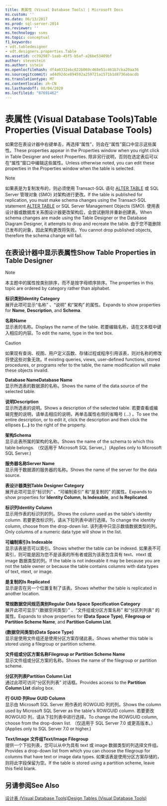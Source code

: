 ```yaml
---
title: 表属性 (Visual Database Tools) | Microsoft Docs
ms.custom: ''
ms.date: 06/13/2017
ms.prod: sql-server-2014
ms.reviewer: ''
ms.technology: ssms
ms.topic: conceptual
f1_keywords:
- vdt.tabledesigner
- vdt.designers.properties.Table
ms.assetid: cc392987-1aab-45f5-b5af-a26be53409bf
author: stevestein
ms.author: sstein
ms.openlocfilehash: df4a0332ebc622b069c468e51c461b7cba20aa36
ms.sourcegitcommit: ad4d92dce894592a259721a1571b1d8736abacdb
ms.translationtype: MT
ms.contentlocale: zh-CN
ms.lasthandoff: 08/04/2020
ms.locfileid: "87691462"
---
```

# <a name="table-properties-visual-database-tools"></a><span data-ttu-id="33a63-102">表属性 (Visual Database Tools)</span><span class="sxs-lookup"><span data-stu-id="33a63-102">Table Properties (Visual Database Tools)</span></span>
  <span data-ttu-id="33a63-103">如果您在表设计器中右键单击，再选择“属性”，则会在“属性”窗口中显示这些属性。</span><span class="sxs-lookup"><span data-stu-id="33a63-103">These properties appear in the Properties window when you right click in Table Designer and select Properties.</span></span> <span data-ttu-id="33a63-104">除非另行说明，否则在选定表后可以在“属性”窗口中编辑这些属性。</span><span class="sxs-lookup"><span data-stu-id="33a63-104">Unless otherwise noted, you can edit these properties in the Properties window when the table is selected.</span></span>  
  
> [!NOTE]  
>  <span data-ttu-id="33a63-105">如果表是为复制发布的，则必须使用 Transact-SQL 语句 [ALTER TABLE](/sql/t-sql/statements/alter-table-transact-sql) 或 SQL Server 管理对象 (SMO) 对架构进行更改。</span><span class="sxs-lookup"><span data-stu-id="33a63-105">If the table is published for replication, you must make schema changes using the Transact-SQL statement [ALTER TABLE](/sql/t-sql/statements/alter-table-transact-sql) or SQL Server Management Objects (SMO).</span></span> <span data-ttu-id="33a63-106">使用表设计器或数据库关系图设计器更改架构后，会尝试删除并重新创建表。</span><span class="sxs-lookup"><span data-stu-id="33a63-106">When schema changes are made using the Table Designer or the Database Diagram Designer, it attempts to drop and recreate the table.</span></span> <span data-ttu-id="33a63-107">由于您不能删除已发布的对象，因此架构更改将失败。</span><span class="sxs-lookup"><span data-stu-id="33a63-107">You cannot drop published objects, therefore the schema change will fail.</span></span>  
  
## <a name="show-table-properties-in-table-designer"></a><span data-ttu-id="33a63-108">在表设计器中显示表属性</span><span class="sxs-lookup"><span data-stu-id="33a63-108">Show Table Properties in Table Designer</span></span>  
  
> [!NOTE]  
>  <span data-ttu-id="33a63-109">本主题中的属性按类别排序，而不是按字母顺序排序。</span><span class="sxs-lookup"><span data-stu-id="33a63-109">The properties in this topic are ordered by category rather than alphabet.</span></span>  
  
 <span data-ttu-id="33a63-110">**标识类别**</span><span class="sxs-lookup"><span data-stu-id="33a63-110">**Identity Category**</span></span>  
 <span data-ttu-id="33a63-111">展开此项可显示“名称”  、“说明”  和“架构”  的属性。</span><span class="sxs-lookup"><span data-stu-id="33a63-111">Expands to show properties for **Name**, **Description**, and **Schema**.</span></span>  
  
 <span data-ttu-id="33a63-112">**名称**</span><span class="sxs-lookup"><span data-stu-id="33a63-112">**Name**</span></span>  
 <span data-ttu-id="33a63-113">显示表的名称。</span><span class="sxs-lookup"><span data-stu-id="33a63-113">Displays the name of the table.</span></span> <span data-ttu-id="33a63-114">若要编辑名称，请在文本框中键入相应的内容。</span><span class="sxs-lookup"><span data-stu-id="33a63-114">To edit the name, type in the text box.</span></span>  
  
> [!CAUTION]  
>  <span data-ttu-id="33a63-115">如果现有查询、视图、用户定义函数、存储过程或程序引用该表，则对名称的修改将使这些对象无效。</span><span class="sxs-lookup"><span data-stu-id="33a63-115">If existing queries, views, user-defined functions, stored procedures, or programs refer to the table, the name modification will make these objects invalid.</span></span>  
  
 <span data-ttu-id="33a63-116">**Database Name**</span><span class="sxs-lookup"><span data-stu-id="33a63-116">**Database Name**</span></span>  
 <span data-ttu-id="33a63-117">显示所选表的数据源的名称。</span><span class="sxs-lookup"><span data-stu-id="33a63-117">Shows the name of the data source of the selected table.</span></span>  
  
 <span data-ttu-id="33a63-118">**说明**</span><span class="sxs-lookup"><span data-stu-id="33a63-118">**Description**</span></span>  
 <span data-ttu-id="33a63-119">显示所选表的说明。</span><span class="sxs-lookup"><span data-stu-id="33a63-119">Shows a description of the selected table.</span></span> <span data-ttu-id="33a63-120">若要查看或编辑完整的说明，请单击相应的说明，再单击属性右侧的省略号 (…)  。</span><span class="sxs-lookup"><span data-stu-id="33a63-120">To see the entire description, or to edit it, click the description and then click the ellipses **(...)** to the right of the property.</span></span>  
  
 <span data-ttu-id="33a63-121">**架构**</span><span class="sxs-lookup"><span data-stu-id="33a63-121">**Schema**</span></span>  
 <span data-ttu-id="33a63-122">显示此表所属的架构的名称。</span><span class="sxs-lookup"><span data-stu-id="33a63-122">Shows the name of the schema to which this table belongs.</span></span> <span data-ttu-id="33a63-123">（仅适用于 Microsoft SQL Server。）</span><span class="sxs-lookup"><span data-stu-id="33a63-123">(Applies only to Microsoft SQL Server.)</span></span>  
  
 <span data-ttu-id="33a63-124">**服务器名称**</span><span class="sxs-lookup"><span data-stu-id="33a63-124">**Server Name**</span></span>  
 <span data-ttu-id="33a63-125">显示用于数据源的服务器的名称。</span><span class="sxs-lookup"><span data-stu-id="33a63-125">Shows the name of the server for the data source.</span></span>  
  
 <span data-ttu-id="33a63-126">**表设计器类别**</span><span class="sxs-lookup"><span data-stu-id="33a63-126">**Table Designer Category**</span></span>  
 <span data-ttu-id="33a63-127">展开此项可显示“标识列”  、“可编制索引”  和“是复制的”  的属性。</span><span class="sxs-lookup"><span data-stu-id="33a63-127">Expands to show properties for **Identity Column**, **Is Indexable**, and **Is Replicated**.</span></span>  
  
 <span data-ttu-id="33a63-128">**标识列**</span><span class="sxs-lookup"><span data-stu-id="33a63-128">**Identity Column**</span></span>  
 <span data-ttu-id="33a63-129">显示用作表的标识列的列。</span><span class="sxs-lookup"><span data-stu-id="33a63-129">Shows the column used as the table's identity column.</span></span> <span data-ttu-id="33a63-130">若要更改标识列，请从下拉列表中进行选择。</span><span class="sxs-lookup"><span data-stu-id="33a63-130">To change the identity column, choose from the drop-down list.</span></span> <span data-ttu-id="33a63-131">该列表中只显示数值数据类型的列。</span><span class="sxs-lookup"><span data-stu-id="33a63-131">Only columns of a numeric data type will show in the list.</span></span>  
  
 <span data-ttu-id="33a63-132">**可编制索引**</span><span class="sxs-lookup"><span data-stu-id="33a63-132">**Is Indexable**</span></span>  
 <span data-ttu-id="33a63-133">显示该表是否可以索引。</span><span class="sxs-lookup"><span data-stu-id="33a63-133">Shows whether the table can be indexed.</span></span> <span data-ttu-id="33a63-134">如果表不可索引，则可能是因为您不是该表的所有者或因为该表包含具有 text、ntext 或 image 数据类型的列。</span><span class="sxs-lookup"><span data-stu-id="33a63-134">If the table is not indexable it may be because you are not the table owner or because the table contains columns with data types of text, ntext, or image.</span></span>  
  
 <span data-ttu-id="33a63-135">**是复制的**</span><span class="sxs-lookup"><span data-stu-id="33a63-135">**Is Replicated**</span></span>  
 <span data-ttu-id="33a63-136">显示是否在另一个位置复制了该表。</span><span class="sxs-lookup"><span data-stu-id="33a63-136">Shows whether the table is replicated in another location.</span></span>  
  
 <span data-ttu-id="33a63-137">**常规数据空间规范类别**</span><span class="sxs-lookup"><span data-stu-id="33a63-137">**Regular Data Space Specification Category**</span></span>  
 <span data-ttu-id="33a63-138">展开此项可显示“（数据空间类型）”  、“文件组或分区方案名称”  和“分区列列表”  的属性。</span><span class="sxs-lookup"><span data-stu-id="33a63-138">Expands to show properties for **(Data Space Type)**, **Filegroup or Partition Scheme Name**, and **Partition Column List**.</span></span>  
  
 <span data-ttu-id="33a63-139">**(数据空间类型)**</span><span class="sxs-lookup"><span data-stu-id="33a63-139">**(Data Space Type)**</span></span>  
 <span data-ttu-id="33a63-140">显示是使用文件组还是使用分区方案存储此表。</span><span class="sxs-lookup"><span data-stu-id="33a63-140">Shows whether this table is stored using a filegroup or partition scheme.</span></span>  
  
 <span data-ttu-id="33a63-141">**文件组或分区方案名称**</span><span class="sxs-lookup"><span data-stu-id="33a63-141">**Filegroup or Partition Scheme Name**</span></span>  
 <span data-ttu-id="33a63-142">显示文件组或分区方案的名称。</span><span class="sxs-lookup"><span data-stu-id="33a63-142">Shows the name of the filegroup or partition scheme.</span></span>  
  
 <span data-ttu-id="33a63-143">**分区列列表**</span><span class="sxs-lookup"><span data-stu-id="33a63-143">**Partition Column List**</span></span>  
 <span data-ttu-id="33a63-144">通过此项可访问“分区列列表”  对话框。</span><span class="sxs-lookup"><span data-stu-id="33a63-144">Provides access to the **Partition Column List** dialog box.</span></span>  
  
 <span data-ttu-id="33a63-145">**行 GUID 列**</span><span class="sxs-lookup"><span data-stu-id="33a63-145">**Row GUID Column**</span></span>  
 <span data-ttu-id="33a63-146">显示由 Microsoft SQL Server 用作表的 ROWGUID 列的列。</span><span class="sxs-lookup"><span data-stu-id="33a63-146">Shows the column used by Microsoft SQL Server as the table's ROWGUID column.</span></span> <span data-ttu-id="33a63-147">若要更改 ROWGUID 列，请从下拉列表中进行选择。</span><span class="sxs-lookup"><span data-stu-id="33a63-147">To change the ROWGUID column, choose from the drop-down list.</span></span> <span data-ttu-id="33a63-148">（仅适用于 SQL Server 7.0 或更高版本。）</span><span class="sxs-lookup"><span data-stu-id="33a63-148">(Applies only to SQL Server 7.0 or higher.)</span></span>  
  
 <span data-ttu-id="33a63-149">**Text/Image 文件组**</span><span class="sxs-lookup"><span data-stu-id="33a63-149">**Text/Image Filegroup**</span></span>  
 <span data-ttu-id="33a63-150">提供一个下拉列表，您可以从中为具有 text 或 image 数据类型的列选择文件组。</span><span class="sxs-lookup"><span data-stu-id="33a63-150">Provides a drop-down list from which you can choose the filegroup for columns that have text or image data types.</span></span> <span data-ttu-id="33a63-151">如果该表是使用分区方案存储的，则将此字段保留为空。</span><span class="sxs-lookup"><span data-stu-id="33a63-151">If the table is stored using a partition scheme, leave this field blank.</span></span>  
  
## <a name="see-also"></a><span data-ttu-id="33a63-152">另请参阅</span><span class="sxs-lookup"><span data-stu-id="33a63-152">See Also</span></span>  
 [<span data-ttu-id="33a63-153">设计表 (Visual Database Tools)</span><span class="sxs-lookup"><span data-stu-id="33a63-153">Design Tables &#40;Visual Database Tools&#41;</span></span>](visual-database-tools.md)  
  
  
